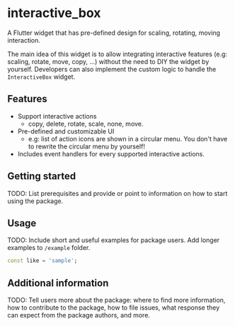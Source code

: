 <!--
This README describes the package. If you publish this package to pub.dev,
this README's contents appear on the landing page for your package.

For information about how to write a good package README, see the guide for
[writing package pages](https://dart.dev/guides/libraries/writing-package-pages).

For general information about developing packages, see the Dart guide for
[creating packages](https://dart.dev/guides/libraries/create-library-packages)
and the Flutter guide for
[developing packages and plugins](https://flutter.dev/developing-packages).
-->

# interactive_box

A Flutter widget that has pre-defined design for scaling, rotating, moving interaction. 

The main idea of this widget is to allow integrating interactive features (e.g: scaling, rotate, move, copy, ...) without the need to DIY the widget by yourself. Developers can also implement the custom logic to handle the `InteractiveBox` widget.

## Features
- Support interactive actions
    - copy, delete, rotate, scale, none, move.
- Pre-defined and customizable UI
    -  e.g: list of action icons are shown in a circular menu. You don't have to rewrite the circular menu by yourself!
- Includes event handlers for every supported interactive actions.

## Getting started

TODO: List prerequisites and provide or point to information on how to
start using the package.

## Usage

TODO: Include short and useful examples for package users. Add longer examples
to `/example` folder.

```dart
const like = 'sample';
```

## Additional information

TODO: Tell users more about the package: where to find more information, how to
contribute to the package, how to file issues, what response they can expect
from the package authors, and more.

